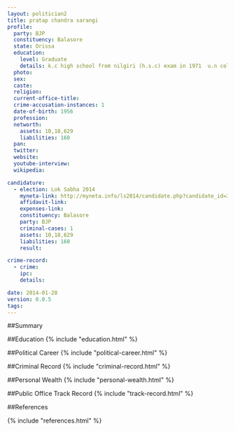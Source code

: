 ```yaml
---
layout: politician2
title: pratap chandra sarangi
profile: 
  party: BJP
  constituency: Balasore
  state: Orissa
  education: 
    level: Graduate
    details: k.c high school from nilgiri (h.s.c) exam in 1971  u.n collage from utkal university in 1972  from  f.m collage from balasore in 1975
  photo: 
  sex: 
  caste: 
  religion: 
  current-office-title: 
  crime-accusation-instances: 1
  date-of-birth: 1956
  profession: 
  networth: 
    assets: 10,18,629
    liabilities: 160
  pan: 
  twitter: 
  website: 
  youtube-interview: 
  wikipedia: 

candidature: 
  - election: Lok Sabha 2014
    myneta-link: http://myneta.info/ls2014/candidate.php?candidate_id=3242
    affidavit-link: 
    expenses-link: 
    constituency: Balasore 
    party: BJP
    criminal-cases: 1
    assets: 10,18,629
    liabilities: 160
    result:  

crime-record: 
  - crime: 
    ipc: 
    details:  

date: 2014-01-28
version: 0.0.5
tags: 
---
```

##Summary


##Education
{% include "education.html" %}


##Political Career
{% include "political-career.html" %}


##Criminal Record
{% include "criminal-record.html" %}


##Personal Wealth
{% include "personal-wealth.html" %}


##Public Office Track Record
{% include "track-record.html" %}


##References


{% include "references.html" %}